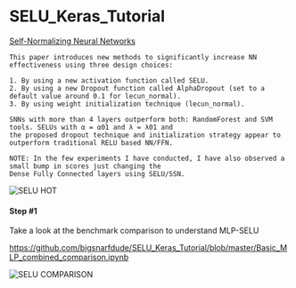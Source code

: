 # SELU_Keras_Tutorial

[Self-Normalizing Neural Networks](https://arxiv.org/abs/1706.02515)

```
This paper introduces new methods to significantly increase NN effectiveness using three design choices:

1. By using a new activation function called SELU. 
2. By using a new Dropout function called AlphaDropout (set to a default value around 0.1 for lecun_normal).
3. By using weight initialization technique (lecun_normal).

SNNs with more than 4 layers outperform both: RandomForest and SVM tools. SELUs with α = α01 and λ = λ01 and 
the proposed dropout technique and initialization strategy appear to outperform traditional RELU based NN/FFN.

NOTE: In the few experiments I have conducted, I have also observed a small bump in scores just changing the 
Dense Fully Connected layers using SELU/SSN.

```

![SELU HOT](https://github.com/bigsnarfdude/SELU_Keras_Tutorial/blob/master/seluSoHotRightNow.jpg)


#### Step #1

Take a look at the benchmark comparison to understand MLP-SELU

https://github.com/bigsnarfdude/SELU_Keras_Tutorial/blob/master/Basic_MLP_combined_comparison.ipynb

![SELU COMPARISON](https://github.com/bigsnarfdude/SELU_Keras_Tutorial/blob/master/sleu.png)

